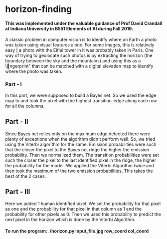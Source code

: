 # horizon-finding

#### This was implemented under the valuable guidance of Prof David Crandall at Indiana University in B551 Elements of AI during Fall 2019.

A classic problem in computer vision is to identify where on Earth a photo was taken using visual features alone. For some images, this is relatively easy | a photo with the Eifiel tower in it was probably taken in Paris. One way of trying to geolocate such photos is by extracting the horizon (the boundary between the sky and the mountains) and using this as a \ngerprint" that can be matched with a digital elevation map to identify where the photo was taken.

### Part - I
In this part, we were supposed to build a Bayes net. So we used the edge map to and took the pixel with the highest transition-edge along each row for all the columns.

## Part - II
Since Bayes net relies only on the maximum edge detected there were plenty of exceptions when the algorithm didn't perform well. So, we tried using the Viterbi algorithm for the same. Emission probabilities were such that the closer the pixel to the Bayes net ridge the higher the emission probability. Then we normalized them. The transition probabilities were set such the closer the pixel to the last identified pixel in the ridge, the higher the probability for the model. We applied the Viterbi Algorithm twice and then took the maximum of the two emission probabilities. This takes the best of the 2 cases.

## Part - III
Here we added 1 human identified pixel. We set the probability for that pixel as one and the probability for that pixel in that column as 1 and the probability for other pixels as 0. Then we used this probability to predict the next pixel in the horizon which is done by the Viterbi Algorithm.

#### To run the program: ./horizon.py input_file.jpg row_coord col_coord
